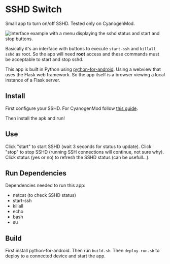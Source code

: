 # SSHD Switch

Small app to turn on/off SSHD. Tested only on CyanogenMod.

![Interface example with a menu displaying the sshd status and start and stop buttons.](https://rawgit.com/andresmrm/sshd-switch/master/screen.png)

Basically it's an interface with buttons to execute `start-ssh` and `killall sshd` as root.
So the app will need **root** access and these commands must be acceptable to start and stop sshd.

This app is built in Python using [python-for-android](https://github.com/kivy/python-for-android). Using a webview that uses the Flask web framework. So the app itself is a browser viewing a local instance of a Flask server.

## Install

First configure your SSHD. For CyanogenMod follow [this guide](https://wiki.cyanogenmod.org/w/Doc:_sshd).

Then install the apk and run!

## Use

Click "start" to start SSHD (wait 3 seconds for status to update).
Click "stop" to stop SSHD (running SSH connections will continue, not sure why).
Click status (yes or no) to refresh the SSHD status (can be usefull...).

## Run Dependencies

Dependencies needed to run this app:

- netcat (to check SSHD status)
- start-ssh
- killall
- echo
- bash
- su

## Build

First install python-for-android.
Then run `build.sh`.
Then `deploy-run.sh` to deploy to a connected device and start the app.
